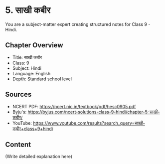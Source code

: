 # 5. साखी कबीर

You are a subject-matter expert creating structured notes for Class 9 - Hindi.

## Chapter Overview
- Title: साखी कबीर
- Class: 9
- Subject: Hindi
- Language: English
- Depth: Standard school level

## Sources
- NCERT PDF: https://ncert.nic.in/textbook/pdf/hesc0905.pdf
- Byju's: https://byjus.com/ncert-solutions-class-9-hindi/chapter-5-साखी-कबीर/
- YouTube: https://www.youtube.com/results?search_query=साखी-कबीर+class+9+hindi

## Content
(Write detailed explanation here)
